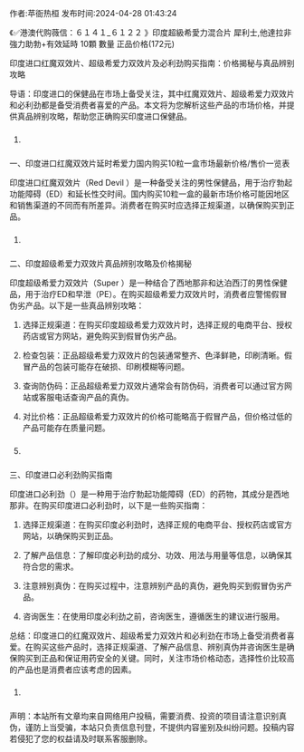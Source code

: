 <p>作者:苹衙热桓 发布时间:2024-04-28 01:43:24</p>
<p>《✅港澳代购薇信：６１４１_６１２２ 》印度超級希愛力混合片 犀利士,他達拉非 強力助勃+有效延時 10顆 數量 正品价格(172元) </p>
									<p></p><p>印度进口红魔双效片、超级希爱力双效片及必利劲购买指南：价格揭秘与真品辨别攻略</p><p>导语：印度进口的保健品在市场上备受关注，其中红魔双效片、超级希爱力双效片和必利劲都是备受消费者喜爱的产品。本文将为您解析这些产品的市场价格，并提供真品辨别攻略，帮助您正确购买印度进口保健品。</p><ol class style><li><h3 style></h3></li></ol><p>一、印度进口红魔双效片延时希爱力国内购买10粒一盒市场最新价格/售价一览表</p><p>印度进口红魔双效片（Red Devil  ）是一种备受关注的男性保健品，用于治疗勃起功能障碍（ED）和延长性交时间。国内购买10粒一盒的最新市场价格可能因地区和销售渠道的不同而有所差异。消费者在购买时应选择正规渠道，以确保购买到正品。</p><ol class style><li><h3 style></h3></li></ol><p>二、印度超级希爱力双效片真品辨别攻略及价格揭秘</p><p>印度超级希爱力双效片（Super   ）是一种结合了西地那非和达泊西汀的男性保健品，用于治疗ED和早泄（PE）。在购买超级希爱力双效片时，消费者应警惕假冒伪劣产品。以下是一些真品辨别攻略：</p><ol style class><li><p>选择正规渠道：在购买印度超级希爱力双效片时，选择正规的电商平台、授权药店或官方网站，避免购买到假冒伪劣产品。</p></li><li><p>检查包装：正品超级希爱力双效片的包装通常整齐、色泽鲜艳，印刷清晰。假冒产品的包装可能存在破损、印刷模糊等问题。</p></li><li><p>查询防伪码：正品超级希爱力双效片通常会有防伪码，消费者可以通过官方网站或客服电话查询产品的真伪。</p></li><li><p>对比价格：正品超级希爱力双效片的价格可能略高于假冒产品，但价格过低的产品可能存在质量问题。</p></li><li><h3 style></h3></li></ol><p>三、印度进口必利劲购买指南</p><p>印度进口必利劲（）是一种用于治疗勃起功能障碍（ED）的药物，其成分是西地那非。在购买印度进口必利劲时，以下是一些购买指南：</p><ol style class><li><p>选择正规渠道：在购买印度必利劲时，选择正规的电商平台、授权药店或官方网站，以确保购买到正品。</p></li><li><p>了解产品信息：了解印度必利劲的成分、功效、用法与用量等信息，以确保其符合您的需求。</p></li><li><p>注意辨别真伪：在购买过程中，注意辨别产品的真伪，避免购买到假冒伪劣产品。</p></li><li><p>咨询医生：在使用印度必利劲之前，咨询医生，遵循医生的建议进行服用。</p></li></ol><p>总结：印度进口的红魔双效片、超级希爱力双效片和必利劲在市场上备受消费者喜爱。在购买这些产品时，选择正规渠道、了解产品信息、辨别真伪并咨询医生是确保购买到正品和保证用药安全的关键。同时，关注市场价格动态，选择性价比较高的产品也是消费者应该考虑的因素。</p><p></p><p></p><ol class style><li><h3 style></h3></li></ol><p></p>				声明：本站所有文章均来自网络用户投稿，需要消费、投资的项目请注意识别真伪，谨防上当受骗，本站只负责信息刊登，不提供内容鉴别及纠纷问题。投稿内容若侵犯了您的权益请及时联系客服删除。				
